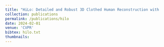 ```yaml
---
title: "HiLo: Detailed and Robust 3D Clothed Human Reconstruction with High-and Low-Frequency Information of Parametric Models"
collection: publications
permalink: /publications/hilo
date: 2024-02-01
venue: 'CVPR'
bibtex: hilo.txt
thumbnails: 
---
```

